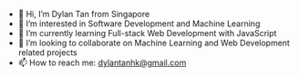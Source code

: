 - 👋 Hi, I’m Dylan Tan from Singapore
- 👀 I’m interested in Software Development and Machine Learning
- 🌱 I’m currently learning Full-stack Web Development with JavaScript
- 💞️ I’m looking to collaborate on Machine Learning and Web Development related projects
- 📫 How to reach me: dylantanhk@gmail.com

<!---
DylanTHK/DylanTHK is a ✨ special ✨ repository because its `README.md` (this file) appears on your GitHub profile.
You can click the Preview link to take a look at your changes.
--->
